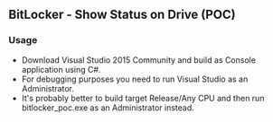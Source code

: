 ## BitLocker - Show Status on Drive (POC)

### Usage

* Download Visual Studio 2015 Community and build as Console application using C#. 
* For debugging purposes you need to run Visual Studio as an Administrator. 
* It's probably better to build target Release/Any CPU and then run bitlocker_poc.exe as an Administrator instead. 
